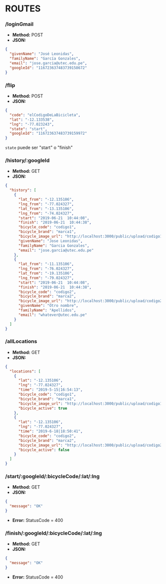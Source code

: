 # ROUTES

### /loginGmail
* **Method:** POST
* **JSON:**
```json
{
  "givenName": "José Leonidas",
  "familyName": "García Gonzales",
  "email": "jose.garcia@utec.edu.pe",
  "googleId": "116723637483739158672"
}
```

### /flip
* **Method:** POST
* **JSON:**
```json
{
  "code": "elCodigoDeLaBicicleta",
  "lat": "-12.133538",
  "lng": "-77.023243",
  "state": "start",
  "googleId": "116723637483739159972" 
}
```

`state` puede ser "start" o "finish"

### /history/:googleId
* **Method:** GET
* **JSON:**
```json
{
  "history": [
    {
      "lat_from": "-12.135106",
      "lng_from": "-77.024327",
      "lat_from": "-13.135106",
      "lng_from": "-74.024327",
      "start": "2019-06-21  10:44:08",
      "finish": "2019-06-21  10:44:38",
      "bicycle_code": "codigo1",
      "bicycle_brand": "marca1",
      "bicycle_image_url": "http://localhost:3000/public/upload/codigo1.jpg",
      "givenName": "Jose Leonidas",
      "familyName": "Garcia Gonzales",
      "email": "jose.garcia@utec.edu.pe"
    },
    {
      "lat_from": "-11.135106",
      "lng_from": "-76.024327",
      "lat_from": "-19.135106",
      "lng_from": "-79.024327",
      "start": "2019-06-21  10:44:08",
      "finish": "2019-06-21  10:44:38",
      "bicycle_code": "codigo2",
      "bicycle_brand": "marca2",
      "bicycle_image_url": "http://localhost:3000/public/upload/codigo2.jpg",
      "givenName": "Otro nombre",
      "familyName": "Apellidos",
      "email": "whatever@utec.edu.pe"
    }
  ]
}
```

### /allLocations  
* **Method:** GET  
* **JSON:**  
```json
{
  "locations": [
    {
      "lat": "-12.135106", 
      "lng": "-77.024327", 
      "time": "2019-5-15|16:54:13",
      "bicycle_code": "codigo1",
      "bicycle_brand": "marca1",
      "bicycle_image_url": "http://localhost:3000/public/upload/codigo1.jpg",
      "bicycle_active": true
    },
    {
      "lat": "-12.135106",
      "lng": "-77.024327",
      "time": "2019-6-18|18:50:41",
      "bicycle_code": "codigo2",
      "bicycle_brand": "marca2",
      "bicycle_image_url": "http://localhost:3000/public/upload/codigo2.jpg",
      "bicycle_active": false
    }
  ]
}
```

### /start/:googleId/:bicycleCode/:lat/:lng
* **Method:** GET
* **JSON:**
```json
{
  "message": "OK"
}
```
* **Error:** StatusCode = 400

### /finish/:googleId/:bicycleCode/:lat/:lng
* **Method:** GET
* **JSON:**
```json
{
  "message": "OK"
}
```
* **Error:** StatusCode = 400

